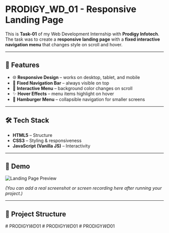 # PRODIGY_WD_01 - Responsive Landing Page

This is **Task-01** of my Web Development Internship with **Prodigy Infotech**.  
The task was to create a **responsive landing page** with a **fixed interactive navigation menu** that changes style on scroll and hover.

---

## 🚀 Features
- 🌐 **Responsive Design** – works on desktop, tablet, and mobile  
- 📌 **Fixed Navigation Bar** – always visible on top  
- 🎨 **Interactive Menu** – background color changes on scroll  
- ✨ **Hover Effects** – menu items highlight on hover  
- 📱 **Hamburger Menu** – collapsible navigation for smaller screens  

---

## 🛠️ Tech Stack
- **HTML5** – Structure  
- **CSS3** – Styling & responsiveness  
- **JavaScript (Vanilla JS)** – Interactivity  

---

## 📸 Demo
![Landing Page Preview](https://via.placeholder.com/800x400.png?text=Landing+Page+Preview)

*(You can add a real screenshot or screen recording here after running your project.)*

---

## 📂 Project Structure
#   P R O D I G Y _ W D _ 0 1  
 #   P R O D I G Y _ W D _ 0 1  
 #   P R O D I G Y _ W D _ 0 1  
 